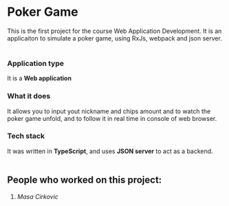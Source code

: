 # Poker Game
This is the first project for the course Web Application Development. It is an applicaiton to simulate a poker game, using RxJs, webpack and json server.
<br>
<br>

### Application type
It is a **Web application** 
<br>

### What it does
It allows you to input yout nickname and chips amount and to watch the poker game unfold, and to follow it in real time in console of web browser.

### Tech stack
It was written in **TypeScript**, and uses **JSON server** to act as a backend.
<br>
<br>

## People who worked on this project:
1. _Masa Cirkovic_
